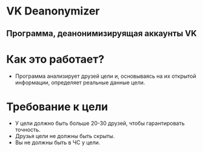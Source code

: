 # VK Deanonymizer
## Программа, деанонимизируящая аккаунты VK
# Как это работает?
* Программа анализирует друзей цели и, основываясь на их открытой информации, определяет реальные данные цели.
# Требование к цели
* У цели должно быть больше 20-30 друзей, чтобы гарантировать точность.
* Друзья цели не должны быть скрыты.
* Вы не должны быть в ЧС у цели.


